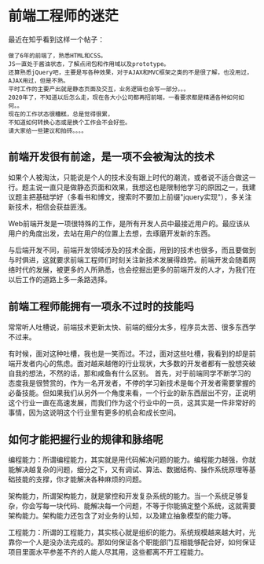 # 前端工程师的迷茫

最近在知乎看到这样一个帖子：

    做了6年的前端了，熟悉HTML和CSS。
    JS一直处于酱油状态，了解点闭包和作用域以及prototype。
    还算熟悉jQuery吧，主要是写各种效果，对于AJAX和MVC框架之类的不是很了解，也没用过，AJAX用过，但是不熟。
    平时工作的主要产出就是静态页面及交互，业务逻辑也会写一部分。。。
    2020年了，不知道以后怎么走，现在各大小公司都再招前端，一看要求都是精通各种如何如何。。
    现在的工作状态很糟糕，总是觉得很累，
    不知道如何转换心态或是换个工作会不会好些。
    请大家给一些建议和拍砖。。。。


## 前端开发很有前途，是一项不会被淘汰的技术

如果个人被淘汰，只能说是个人的技术没有跟上时代的潮流，或者说不适合做这一行。题主说一直只是做静态页面和效果，我想这也是限制他学习的原因之一，我建议题主把基础学好（多看书和博文，搜索时不要加上前缀"jquery实现"），多关注新技术，相信会获益匪浅。

Web前端开发是一项很特殊的工作，是所有开发人员中最接近用户的。最应该从用户的角度出发，去站在用户的位置上去想，去琢磨开发新的东西。

与后端开发不同，前端开发领域涉及的技术全面，用到的技术也很多，而且要做到与时俱进，这就要求前端工程师们时刻关注新技术发展得趋势。前端开发会随着网络时代的发展，被更多的人所熟悉，也会挖掘出更多的前端开发的人才，为我们在以后工作的道路上多一条路选择。

## 前端工程师能拥有一项永不过时的技能吗

常常听人吐槽说，前端技术更新太快、前端的细分太多，程序员太苦、很多东西学不过来。

有时候，面对这种吐槽，我也是一笑而过。不过，面对这些吐槽，我看到的却是前端开发者内心的焦虑。面对越来越倦的行业现状，大多数的开发者都有一股想突破⾃我的想法，不然的话，那和咸⻥有什么区别。
首先，对于前端同学不断学习的态度我是很赞赏的，作为一名开发者，不停的学习新技术是每个开发者需要掌握的必备技能。但如果我们从另外⼀个⻆度来看，⼀个⾏业的新东⻄层出不穷，正说明这个⾏业⼀直在⾼速发展，而我们作为这个⾏业中的⼀员，这其实是⼀件⾮常好的事情，因为这说明这个⾏业⾥有更多的机会和成⻓空间。

## 如何才能把握行业的规律和脉络呢

编程能⼒：所谓编程能力，其实就是⽤代码解决问题的能⼒。编程能⼒越强，你就能解决越复杂的问题，细分之下，⼜有调试、算法、数据结构、操作系统原理等基础技能的⽀撑，你才能解决各种麻烦的问题。

架构能⼒，所谓架构能⼒，就是掌控和开发复杂系统的能⼒。当⼀个系统⾜够复杂，你会写每⼀块代码、能解决每⼀个问题，不等于你能搞定整个系统，这就需要架构能⼒。架构能⼒还包含了对业务的认知，以及建⽴抽象模型的能⼒等。

⼯程能⼒：所谓的⼯程能力，其实核⼼就是组织的能⼒。系统规模越来越⼤时，光靠你⼀个⼈是没办法完成的。那如何保证各个职能部门互相能够配合好，如何保证项⽬⾥⾯⽔平参差不齐的人能人尽其用，这些都离不开⼯程能⼒。


